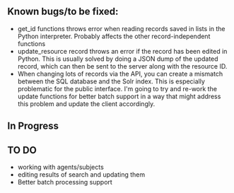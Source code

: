 ## Known bugs/to be fixed:

* get_id functions throws error when reading records saved in lists in the Python interpreter. Probably affects the other record-independent functions
* update_resource record throws an error if the record has been edited in Python. This is usually solved by doing a JSON dump of the updated record, which can then be sent to the server along with the resource ID. 
* When changing lots of records via the API, you can create a mismatch between the SQL database and the Solr index. This is especially problematic for the public interface. I'm going to try and re-work the update functions for better batch support in a way that might address this problem and update the client accordingly. 

## In Progress

## TO DO
* working with agents/subjects
* editing results of search and updating them 
* Better batch processing support 
